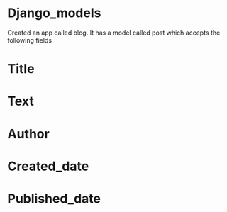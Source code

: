 # Django_models

Created an app called blog. It has a model called post which accepts the following fields
   # Title 
   # Text 
   # Author 
   # Created_date 
   # Published_date